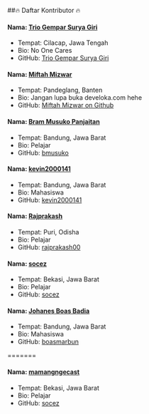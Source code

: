 ##🔥 Daftar Kontributor 🔥

#### Nama: [Trio Gempar Surya Giri](https://github.com/triogempar/)
- Tempat: Cilacap, Jawa Tengah
- Bio: No One Cares
- GitHub: [Trio Gempar Surya Giri](https://github.com/triogempar/)

#### Nama: [Miftah Mizwar](https://github.com/mizwardomlank/)
- Tempat: Pandeglang, Banten
- Bio: Jangan lupa buka develoka.com hehe
- GitHub: [Miftah Mizwar on Github](https://github.com/mizwardomlank/)

#### Nama: [Bram Musuko Panjaitan](https://github.com/bmusuko)
- Tempat: Bandung, Jawa Barat
- Bio: Pelajar
- GitHub: [bmusuko](https://github.com/bmusuko)

#### Nama: [kevin2000141](https://github.com/kevin2000141)
- Tempat: Bandung, Jawa Barat
- Bio: Mahasiswa
- GitHub: [kevin2000141](https://github.com/kevin2000141)

#### Nama: [Rajprakash](https://github.com/rajprakash00)
- Tempat: Puri, Odisha
- Bio: Pelajar
- GitHub: [rajprakash00](https://github.com/rajprakash00)

#### Nama: [socez](https://github.com/socez)
- Tempat: Bekasi, Jawa Barat
- Bio: Pelajar
- GitHub: [socez](https://github.com/socez)

#### Nama: [Johanes Boas Badia](https://github.com/boasmarbun)
- Tempat: Bandung, Jawa Barat
- Bio: Mahasiswa
- GitHub: [boasmarbun](https://github.com/boasmarbun)

=======
#### Nama: [mamangngecast](https://github.com/mamangngecast)
- Tempat: Bekasi, Jawa Barat
- Bio: Pelajar
- GitHub: [socez](https://github.com/mamangngecast)
